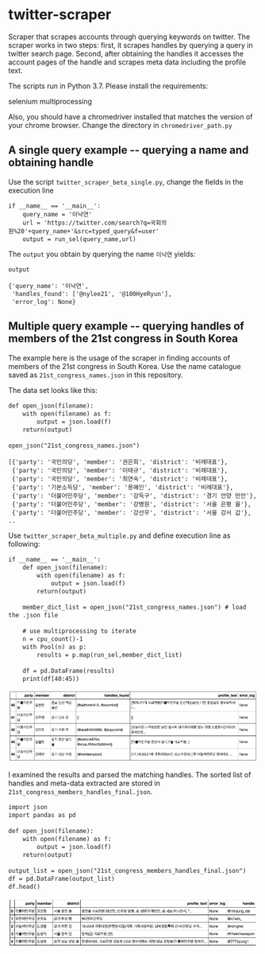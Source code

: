 # twitter-scraper

Scraper that scrapes accounts through querying keywords on twitter. The scraper works in two steps: first, it scrapes handles by querying a query in twitter search page. Second, after obtaining the handles it accesses the account pages of the handle and scrapes meta data including the profile text.

The scripts run in Python 3.7. Please install the requirements:

selenium
multiprocessing

Also, you should have a chromedriver installed that matches the version of your chrome browser. Change the directory in `chromedriver_path.py`

## A single query example -- querying a name and obtaining handle

Use the script `twitter_scraper_beta_single.py`, change the fields in the execution line

```
if __name__ == '__main__':
    query_name = '이낙연'
    url = 'https://twitter.com/search?q=국회의원%20'+query_name+'&src=typed_query&f=user'
    output = run_sel(query_name,url)
```

The `output` you obtain by querying  the name `이낙연` yields:
```
output

{'query_name': '이낙연',
 'handles_found': ['@nylee21', '@100HyeRyun'],
 'error_log': None}
```

## Multiple query example -- querying handles of members of the 21st congress in South Korea

The example here is the usage of the scraper in finding accounts of members of the 21st congress in South Korea. Use the name catalogue saved as `21st_congress_names.json` in this repository.

The data set looks like this:

```
def open_json(filename):
    with open(filename) as f:
        output = json.load(f)
    return(output)

open_json("21st_congress_names.json")

[{'party': '국민의당', 'member': '권은희', 'district': '비례대표'},
 {'party': '국민의당', 'member': '이태규', 'district': '비례대표'},
 {'party': '국민의당', 'member': '최연숙', 'district': '비례대표'},
 {'party': '기본소득당', 'member': '용혜인', 'district': '비례대표'},
 {'party': '더불어민주당', 'member': '강득구', 'district': '경기 안양 만안'},
 {'party': '더불어민주당', 'member': '강병원', 'district': '서울 은평 을'},
 {'party': '더불어민주당', 'member': '강선우', 'district': '서울 강서 갑'}, ..
```
Use `twitter_scraper_beta_multiple.py` and define execution line as following:

```
if __name__ == '__main__':
    def open_json(filename):
        with open(filename) as f:
            output = json.load(f)
        return(output)

    member_dict_list = open_json("21st_congress_names.json") # load the .json file

    # use multiprocessing to iterate
    n = cpu_count()-1
    with Pool(n) as p:
        results = p.map(run_sel,member_dict_list)

    df = pd.DataFrame(results)
    print(df[40:45))
```
![](pandas_image1.jpg)

I examined the results and parsed the matching handles. The sorted list of handles and meta-data extracted are stored in `21st_congress_members_handles_final.json`.

```
import json
import pandas as pd

def open_json(filename):
    with open(filename) as f:
        output = json.load(f)
    return(output)

output_list = open_json("21st_congress_members_handles_final.json")
df = pd.DataFrame(output_list)
df.head()
```

![](pandas_image2.jpg)
